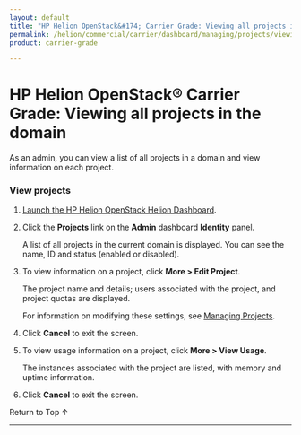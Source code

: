 ```yaml
---
layout: default
title: "HP Helion OpenStack&#174; Carrier Grade: Viewing all projects in the domain"
permalink: /helion/commercial/carrier/dashboard/managing/projects/viewing/
product: carrier-grade

---
```

<!--PUBLISHED-->

<script>

function PageRefresh {
onLoad="window.refresh"
}

PageRefresh();

</script>

<!--
<p style="font-size: small;"> <a href="/helion/commercial/carrier/ga1/install/">&#9664; PREV</a> | <a href="/helion/commercial/carrier/ga1/install-overview/">&#9650; UP</a> | <a href="/helion/commercial/carrier/ga1/">NEXT &#9654;</a></p> 
-->

# HP Helion OpenStack&#174; Carrier Grade: Viewing all projects in the domain

As an admin, you can view a list of all projects in a domain and view information on each project. 

### View projects ###

1. [Launch the HP Helion OpenStack Helion Dashboard](/helion/openstack/1.1/dashboard/login/).

2. Click the **Projects** link on the **Admin** dashboard **Identity** panel.

	A list of all projects in the current domain is displayed. You can see the name, ID and status (enabled or disabled).

3. To view information on a project, click **More &gt; Edit Project**.

	The project name and details; users associated with the project, and project quotas are displayed.

	For information on modifying these settings, see [Managing Projects](/helion/commercial/carrier/dashboard/managing/projects/).

4. Click **Cancel** to exit the screen. 

5. To view usage information on a project, click **More &gt; View Usage**.

	The instances associated with the project are listed, with memory and uptime information.

6. Click **Cancel** to exit the screen. 

<a href="#top" style="padding:14px 0px 14px 0px; text-decoration: none;"> Return to Top &#8593; </a>


----
